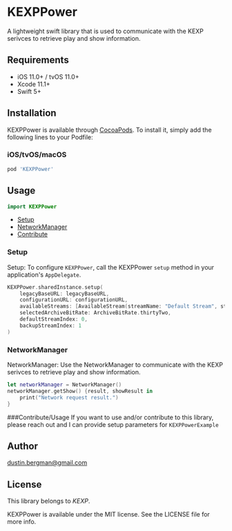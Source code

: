 # KEXPPower

A lightweight swift library that is used to communicate with the KEXP serivces to retrieve play and show information.

## Requirements
- iOS 11.0+ / tvOS 11.0+
- Xcode 11.1+
- Swift 5+

## Installation
KEXPPower is available through [CocoaPods](http://cocoapods.org). To install
it, simply add the following lines to your Podfile:

### iOS/tvOS/macOS

```ruby
pod 'KEXPPower'
```

## Usage

```swift
import KEXPPower
```

- [Setup](#setup)
- [NetworkManager](#networkManager)
- [Contribute](#contribute)

### Setup

Setup:
To configure `KEXPPower`, call the KEXPPower `setup` method in your application's `AppDelegate`.

```swift
KEXPPower.sharedInstance.setup(
    legacyBaseURL: legacyBaseURL,
    configurationURL: configurationURL,
    availableStreams: [AvailableStream(streamName: "Default Stream", streamURL: thirtyTwoBitURL)],
    selectedArchiveBitRate: ArchiveBitRate.thirtyTwo,
    defaultStreamIndex: 0,
    backupStreamIndex: 1
)
```

### NetworkManager

NetworkManager:
Use the NetworkManager to communicate with the KEXP serivces to retrieve play and show information.

```swift
let networkManager = NetworkManager()
networkManager.getShow() {result, showResult in
	print("Network request result.")
}
```

###Contribute/Usage
If you want to use and/or contribute to this library, please reach out and I can provide setup parameters for `KEXPPowerExample` 

## Author
dustin.bergman@gmail.com

## License

This library belongs to _KEXP_.

KEXPPower is available under the MIT license. See the LICENSE file for more info.


